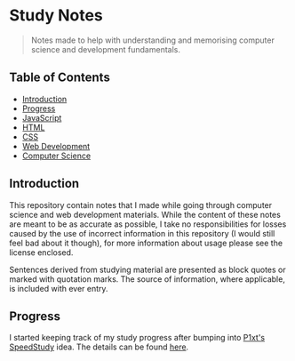 # Study Notes

> Notes made to help with understanding and memorising computer science and
development fundamentals.

## Table of Contents

* [Introduction](#introduction)
* [Progress](#progress)
* [JavaScript](#javascript)
* [HTML](#html)
* [CSS](#css)
* [Web Development](#web-development)
* [Computer Science](#computer-science)

## Introduction

This repository contain notes that I made while going through computer science and web development materials. While the content of these notes are meant to be as accurate as possible, I take no responsibilities for losses caused by the use of incorrect information in this repository (I would still feel bad about it though), for more information about usage please see the license enclosed.

Sentences derived from studying material are presented as block quotes or marked with quotation marks. The source of information, where applicable, is included with ever entry.

## Progress

I started keeping track of my study progress after bumping into [P1xt's SpeedStudy](https://github.com/P1xt/speedstudy) idea. The details can be found [here](https://github.com/honmanyau/study-notes/blob/master/Progress.md).
